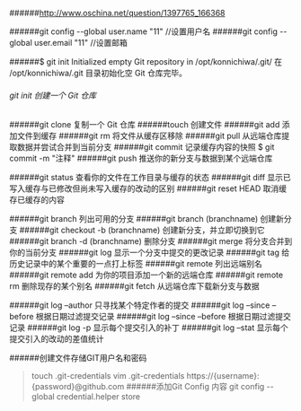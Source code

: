 

######http://www.oschina.net/question/1397765_166368

######git config --global user.name "11" //设置用户名 
######git config --global user.email "11" //设置邮箱

######$ git init Initialized empty Git repository in /opt/konnichiwa/.git/
在 /opt/konnichiwa/.git 目录初始化空 Git 仓库完毕。

###### git init 创建一个 Git 仓库
######git clone 复制一个 Git 仓库
######touch 创建文件
######git add 添加文件到缓存
######git rm 将文件从缓存区移除
######git pull 从远端仓库提取数据并尝试合并到当前分支
######git commit 记录缓存内容的快照  $ git commit -m "注释"
######git push 推送你的新分支与数据到某个远端仓库

######git status 查看你的文件在工作目录与缓存的状态 
######git diff 显示已写入缓存与已修改但尚未写入缓存的改动的区别
######git reset HEAD 取消缓存已缓存的内容

######git branch 列出可用的分支
######git branch (branchname) 创建新分支
######git checkout -b (branchname) 创建新分支，并立即切换到它
######git branch -d (branchname) 删除分支
######git merge 将分支合并到你的当前分支
######git log 显示一个分支中提交的更改记录
######git tag 给历史记录中的某个重要的一点打上标签
######git remote 列出远端别名
######git remote add 为你的项目添加一个新的远端仓库
######git remote rm 删除现存的某个别名
######git fetch 从远端仓库下载新分支与数据  


######git log –author 只寻找某个特定作者的提交
######git log –since –before 根据日期过滤提交记录
######git log –since –before 根据日期过滤提交记录
######git log -p 显示每个提交引入的补丁
######git log –stat 显示每个提交引入的改动的差值统计


######创建文件存储GIT用户名和密码
>touch .git-credentials
>vim .git-credentials
>https://{username}:{password}@github.com
######添加Git Config 内容
>git config --global credential.helper store




















